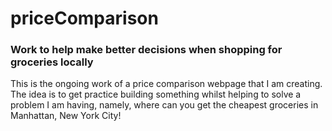 # priceComparison

### Work to help make better decisions when shopping for groceries locally

This is the ongoing work of a price comparison webpage that I am creating. The idea is to get practice building something whilst helping to solve a problem I am having, namely, where can you get the cheapest groceries in Manhattan, New York City!

